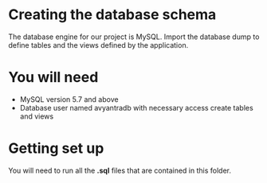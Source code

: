 # Creating the database schema
The database engine for our project is MySQL. Import the database dump to define tables and the views defined by the application. 

# You will need

- MySQL version 5.7 and above
- Database user named avyantradb with necessary access create tables and views

# Getting set up

You will need to run all the **.sql** files that are contained in this folder.

